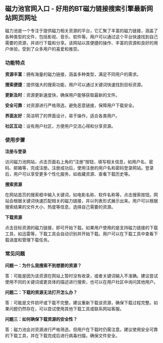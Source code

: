 <h2>磁力池官网入口 - 好用的BT磁力链接搜索引擎最新网站网页网址</h2>
<p>磁力池是一个专注于提供磁力相关资源的平台，它汇聚了丰富的磁力链接，涵盖了各种类型的文件，包括影视、音乐、软件等。用户可以通过这个平台快速找到自己需要的资源，并进行下载和分享。该网站以其便捷的操作、丰富的资源和良好的用户体验，受到了众多用户的喜爱和推崇。</p>
<h3><strong>功能特点</strong></h3>
<p><strong>资源丰富</strong>：拥有海量的磁力链接，涵盖多种类型，满足不同用户的需求。</p>
<p><strong>搜索便捷</strong>：提供强大的搜索功能，用户可以通过关键词快速找到目标资源。</p>
<p><strong>更新及时</strong>：资源更新速度快，确保用户能够获取最新的文件。</p>
<p><strong>安全可靠</strong>：对资源进行严格筛选，避免恶意链接，保障用户下载安全。</p>
<p><strong>界面友好</strong>：简洁明了的界面设计，易于操作，适合各类用户。</p>
<p><strong>社区互动</strong>：设有用户社区，方便用户交流心得和分享资源。</p>
<h3><strong>使用步骤</strong></h3>
<p><strong>注册与登录</strong></p>
<p>访问磁力池网站，点击页面右上角的“注册”按钮，填写相关信息，如用户名、密码、邮箱等，完成注册。注册成功后，使用注册的用户名和密码登录网站。登录后，用户可以享受更多个性化服务，如收藏资源、查看下载历史等。</p>
<p><strong>搜索资源</strong></p>
<p>在网站首页的搜索框中输入关键词，如电影名称、软件名称等，点击搜索按钮。网站会根据关键词快速匹配相关的磁力链接，并以列表形式展示出来。用户可以根据搜索结果的文件大小、热度等信息，选择自己需要的资源。</p>
<p><strong>下载资源</strong></p>
<p>点击目标资源的磁力链接，即可开始下载。如果用户使用的是支持磁力链接的下载工具，如迅雷等，下载工具会自动识别并开始下载。用户可以在下载工具中查看下载进度和管理下载任务。</p>
<h3><strong>常见问题</strong></h3>
<p><strong>问题一：为什么我搜索不到想要的资源？</strong></p>
<p>答：可能是因为该资源在网站上暂时没有收录，或者关键词输入不准确。建议尝试使用不同的关键词或更具体的描述进行搜索，也可以在用户社区中询问其他用户。</p>
<p><strong>问题二：下载的资源无法打开怎么办？</strong></p>
<p>答：可能是文件损坏或下载不完整。建议重新下载该资源，确保下载过程完整。如果问题仍然存在，可以尝试使用其他下载工具或联系网站客服。</p>
<p><strong>问题三：如何确保下载资源的安全性？</strong></p>
<p>答：磁力池会对资源进行严格筛选，但用户在下载时仍需注意。建议使用安全可靠的下载工具，并在下载完成后进行病毒扫描，确保文件安全。</p>
